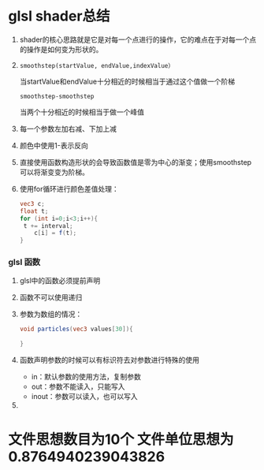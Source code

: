 # glsl shader总结

1. shader的核心思路就是它是对每一个点进行的操作，它的难点在于对每一个点的操作是如何变为形状的。

2. `smoothstep(startValue, endValue,indexValue）`

   当startValue和endValue十分相近的时候相当于通过这个值做一个阶梯

   `smoothstep-smoothstep`

   当两个十分相近的时候相当于做一个峰值

3. 每一个参数左加右减、下加上减

4. 颜色中使用1-表示反向

5. 直接使用函数构造形状的会导致函数值是零为中心的渐变；使用smoothstep可以将渐变变为阶梯。

6. 使用for循环进行颜色差值处理：

   ```glsl
   vec3 c;
   float t;
   for (int i=0;i<3;i++){
   	t += interval;
       c[i] = f(t);
   }
   ```



### glsl 函数

1. glsl中的函数必须提前声明

2. 函数不可以使用递归

3. 参数为数组的情况：

   ```glsl
   void particles(vec3 values[30]){
       
   }
   ```

4. 函数声明参数的时候可以有标识符去对参数进行特殊的使用

   * in：默认参数的使用方法，复制参数
   * out：参数不能读入，只能写入
   * inout：参数可以读入，也可以写入

5. 



# 文件思想数目为10个 文件单位思想为0.8764940239043826